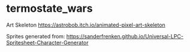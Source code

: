 # termostate_wars



Art Skeleton
https://astrobob.itch.io/animated-pixel-art-skeleton


Sprites generated from:
https://sanderfrenken.github.io/Universal-LPC-Spritesheet-Character-Generator